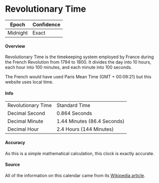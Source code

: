 # Revolutionary Time

| Epoch             | Confidence |
| ----------------- | ---------- |
| Midnight          | Exact       |

#### Overview

Revolutionary Time is the timekeeping system employed by France during the French Revolution from 1794 to 1800. It divides the day into 10 hours, each hour into 100 minutes, and each minute into 100 seconds.

The French would have used Paris Mean Time (GMT + 00:09:21) but this website uses local time.

#### Info

<table class="table-short"><tr><td>Revolutionary Time</td><td>Standard Time</td></tr><tr><td>Decimal Second</td><td>0.864 Seconds</td></tr><tr><td>Decimal Minute</td><td>1.44 Minutes (86.4 Seconds)</td></tr><tr><td>Decimal Hour</td><td>2.4 Hours (144 Minutes)</td></tr></table>

#### Accuracy

As this is a simple mathematical calculation, this clock is exactly accurate.

#### Source

All of the information on this calendar came from its [Wikipedia article](https://en.wikipedia.org/wiki/Decimal_time).
